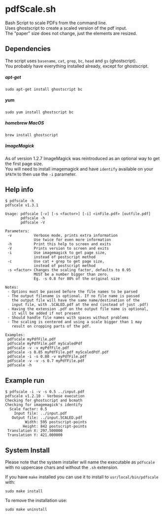# pdfScale.sh
Bash Script to scale PDFs from the command line.  
Uses ghostscript to create a scaled version of the pdf input.  
The "paper" size does not change, just the elements are resized.   

## Dependencies  
The script uses `basename`, `cat`, `grep`, `bc`, `head` and `gs` (ghostscript).   
You probably have everything installed already, except for ghostscript.   

##### apt-get
```
sudo apt-get install ghostscript bc
```
##### yum
```
sudo yum install ghostscript bc
```
##### homebrew MacOS
```
brew install ghostscript
```
##### ImageMagick
As of version 1.2.7 ImageMagick was reintroduced as an optional way to get the first page size.   
You will need to install imagemagick and have `identify` available on your `$PATH` to then use the `-i` parameter.   


## Help info
```
$ pdfscale -h
pdfscale v1.3.1

Usage: pdfscale [-v] [-s <factor>] [-i] <inFile.pdf> [outfile.pdf]
       pdfscale -h
       pdfscale -V

Parameters:
 -v          Verbose mode, prints extra information
             Use twice for even more information
 -h          Print this help to screen and exits
 -V          Prints version to screen and exits
 -i          Use imagemagick to get page size, 
             instead of postscript method
 -c          Use cat + grep to get page size, 
             instead of postscript method
 -s <factor> Changes the scaling factor, defaults to 0.95
             MUST be a number bigger than zero. 
             Eg. -s 0.8 for 80% of the original size 

Notes:
 - Options must be passed before the file names to be parsed
 - The output filename is optional. If no file name is passed
   the output file will have the same name/destination of the
   input file, with .SCALED.pdf at the end (instead of just .pdf)
 - Having the extension .pdf on the output file name is optional,
   it will be added if not present
 - Should handle file names with spaces without problems
 - The scaling is centered and using a scale bigger than 1 may
   result on cropping parts of the pdf.

Examples:
 pdfscale myPdfFile.pdf
 pdfscale myPdfFile.pdf myScaledPdf
 pdfscale -v -v myPdfFile.pdf
 pdfscale -s 0.85 myPdfFile.pdf myScaledPdf.pdf
 pdfscale -i -s 0.80 -v myPdfFile.pdf
 pdfscale -v -v -s 0.7 myPdfFile.pdf
 pdfscale -h
```

## Example run
```
$ pdfscale -i -v -s 0.5 ../input.pdf 
pdfscale v1.2.10 - Verbose execution
Checking for ghostscript and bcmath
Checking for imagemagick's identify
  Scale factor: 0.5
    Input file: ../input.pdf
   Output file: ../input.SCALED.pdf
         Width: 595 postscript-points
        Height: 842 postscript-points
 Translation X: 297.500000
 Translation Y: 421.000000
```

## System Install
Please note that the system installer will name the executable as `pdfscale` with no uppercase chars and without the `.sh` extension.  
  
If you have `make` installed you can use it to install to `usr/local/bin/pdfscale` with:  
```
sudo make install
```  
  
To remove the installation use:  
```
sudo make uninstall
```
